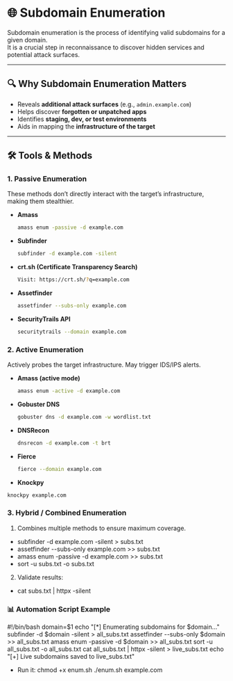 # 🌐 Subdomain Enumeration

Subdomain enumeration is the process of identifying valid subdomains for a given domain.  
It is a crucial step in reconnaissance to discover hidden services and potential attack surfaces.

---

## 🔍 Why Subdomain Enumeration Matters
- Reveals **additional attack surfaces** (e.g., `admin.example.com`)
- Helps discover **forgotten or unpatched apps**
- Identifies **staging, dev, or test environments**
- Aids in mapping the **infrastructure of the target**

---

## 🛠 Tools & Methods

### **1. Passive Enumeration**
These methods don’t directly interact with the target’s infrastructure, making them stealthier.

- **Amass**  
  ```bash
  amass enum -passive -d example.com
  ```
- **Subfinder**
  ```bash
  subfinder -d example.com -silent
  ```
- **crt.sh (Certificate Transparency Search)**
  ```bash
  Visit: https://crt.sh/?q=example.com
  ```
- **Assetfinder**
  ```bash
  assetfinder --subs-only example.com
  ```
- **SecurityTrails API**
  ```bash
  securitytrails --domain example.com
  ```

### **2. Active Enumeration**
Actively probes the target infrastructure. May trigger IDS/IPS alerts.

- **Amass (active mode)**
  ```bash
  amass enum -active -d example.com
  ```
- **Gobuster DNS**
  ```bash
  gobuster dns -d example.com -w wordlist.txt
  ```
- **DNSRecon**
  ```bash
  dnsrecon -d example.com -t brt
  ```
- **Fierce**
  ```bash
  fierce --domain example.com
  ```
- **Knockpy**
```bash
knockpy example.com
```

### **3. Hybrid / Combined Enumeration**

1. Combines multiple methods to ensure maximum coverage.
  
 - subfinder -d example.com -silent > subs.txt
 - assetfinder --subs-only example.com >> subs.txt
 - amass enum -passive -d example.com >> subs.txt
 - sort -u subs.txt -o subs.txt

2. Validate results:
   
 - cat subs.txt | httpx -silent


### 📊 Automation Script Example
#!/bin/bash
domain=$1
echo "[*] Enumerating subdomains for $domain..."
subfinder -d $domain -silent > all_subs.txt
assetfinder --subs-only $domain >> all_subs.txt
amass enum -passive -d $domain >> all_subs.txt
sort -u all_subs.txt -o all_subs.txt
cat all_subs.txt | httpx -silent > live_subs.txt
echo "[+] Live subdomains saved to live_subs.txt"

- Run it:
 chmod +x enum.sh
 ./enum.sh example.com

